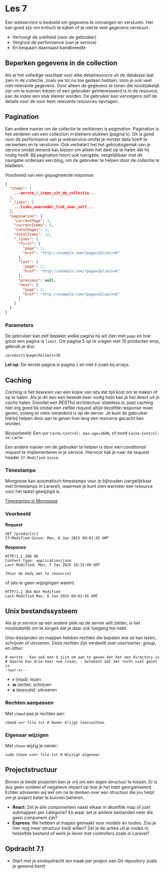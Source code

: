 # Les 7

Een webservice is bedoeld om gegevens te ontvangen en versturen. Het kan goed zijn om kritisch te kijken of je niet
te veel gegevens verstuurt.

* Verhoogt de snelheid (voor de gebruiker)
* Vergroot de performance (van je service)
* En bespaart daarnaast bandbreedte

## Beperken gegevens in de collection

Als je het volledige resultaat voor elke detailresource uit de database laat zien in de collectie, zoals we tot nu toe
gedaan hebben, toon je ook veel niet-relevante gegevens. Door alleen de gegevens te tonen die noodzakelijk zijn om te
kunnen kiezen of een gebruiker geïnteresseerd is in de resource, kan de index een stuk kleiner worden. De gebruiker kan
vervolgens zelf de details voor de voor hem relevante resources opvragen.

## Pagination

Een andere manier om de collectie te verkleinen is *pagination*.
Pagination is het verdelen van een collection in kleinere stukken (pagina's). Dit is goed voor de performance van je
webservice omdat je minder data hoeft te verwerken en te versturen. Ook
verbetert het het gebruiksgemak van je service omdat iemand kan kiezen om alleen het deel op te halen dat hij nodig
heeft. Bij pagination hoort ook navigatie, vergelijkbaar met de navigatie onderaan een blog, om de gebruiker te helpen
door de collectie te bladeren.

Voorbeeld van een gepagineerde response:

```json
{
  "items": [
    ...eerste_6_items_uit_de_collectie...
  ],
  "_links": [
    ...links_waaronder_link_naar_self...
  ],
  "pagination": {
    "currentPage": 1,
    "currentItems": 6,
    "totalPages": 2,
    "totalItems": 12,
    "_links": {
      "first": {
        "page": 1,
        "href": "http://example.com/?page=1&limit=6"
      },
      "last": {
        "page": 2,
        "href": "http://example.com/?page=2&limit=6"
      },
      "previous": null,
      "next": {
        "page": 2,
        "href": "http://example.com/?page=2&limit=6"
      }
    }
  }
}
```

### Parameters

De gebruiker kan zelf bepalen welke pagina hij wil zien met `page` en hoe groot een pagina is `limit`. Om pagina 5 op te
vragen met 10 producten erop, gebruik je dus:

`/products?page=5&limit=10`

**Let op:** De eerste pagina is pagina `1` en niet `0` zoals bij arrays.

## Caching

*Caching* is het bewaren van een kopie van iets dat tijd kost om te maken of op te halen. Als je dit dan een tweede keer
nodig hebt kan je het direct uit je *cache* halen.
Doordat een RESTful architectuur stateless is, past caching hier erg goed bij omdat een zelfde request altijd dezelfde
response moet geven, zolang er niets veranderd is op de server.
Je kunt de gebruiker hierbij helpen door aan te geven hoe lang een resource gecacht kan worden.

Bijvoorbeeld: Een uur ```Cache-Control: max-age=3600```, of nooit ```Cache-Control: no-cache```

Een andere manier om de gebruiker te helpen is door een *conditional request* te implementeren in je service.
Hiervoor kijk je naar de request header `If-Modified-Since`.

### Timestamps

Mongoose kan automatisch timestamps voor je bijhouden (vergelijkbaar met timestamps in Laravel), waarmee je kunt zien
wanneer een resource voor het laatst gewijzigd is.

[Timestamps in Mongoose](https://mongoosejs.com/docs/timestamps.html)

### Voorbeeld

**Request**

```
GET /products/1
If-Modified-Since: Mon, 6 Jan 2025 09:01:45 GMT
```

**Response**

```
HTTP/1.1 200 OK
Content-Type: application/json
Last-Modified: Mon, 7 Jan 2025 10:15:09 GMT

[Hier de body met te resource]
```

of (als er geen wijzigingen waren)

```
HTTP/1.1 304 Not Modified
Last-Modified Mon, 6 Jan 2025 09:01:45 GMT
```

<!--
Etag, Age en Expires worden ook gebruikt, maar zijn niet verplicht https://developer.mozilla.org/en-US/docs/Web/HTTP/Conditional_requests
Alleen Last-Modified is de meest basic manier, maar vind ik ook de meest inituitieve manier en het beste bij REST passen, omdat hier de client zelf niet hoeft te rekenen of hashes te bewaren, enkel de datum wanneer het request gedaan is
-->

## Unix bestandssysteem

Als je je service op een andere plek op de server wilt zetten, is het noodzakelijk om te zorgen dat je daar ook toegang
toe hebt.

Unix-bestanden en mappen hebben rechten die bepalen wie ze kan lezen, schrijven of uitvoeren. Deze rechten zijn verdeeld
over *user/owner*, *group*, en *other*:

```
# eerste - kan ook een d zijn om aan te geven dat het een directory is
# daarna kan drie keer rwx staan, - betekent dat dat recht niet gezet is
-rwxr-xr--
```

* **r** (read): lezen
* **w** (write): schrijven
* **x** (execute): uitvoeren

### Rechten aanpassen

Met `chmod` pas je rechten aan:

```
chmod u+r file.txt # Owner krijgt leesrechten
```

### Eigenaar wijzigen

Met `chown` wijzig je owner:

```
sudo chown user file.txt # Wijzigt eigenaar
```

## Projectstructuur

Binnen je beide projecten ben je vrij om een eigen structuur te kiezen. Er is dus geen oordeel of negatieve impact
op hoe je het hebt georganiseerd. Echter adviseren wij wel om na te denken over een structuur die jou helpt om je
project beter te kunnen beheren.

- **React**: Zet je alle componenten naast elkaar in dezelfde map of juist submappen per categorie?
  En waar zet je andere bestanden neer die geen component zijn?
- **Express**: We hebben al mapjes gemaakt voor models en routes. Zou je hier nog meer structuur kwijt willen?
  Zet je de acties uit je routes in hetzelfde bestand of werk je liever met controllers zoals in Laravel?

## Opdracht 7.1

* Start met je eindopdracht (en maak per project een Git repository zoals je gewend bent)

<!--
* versiebeheer in URI toevoegen?

rechten in unix
-->
